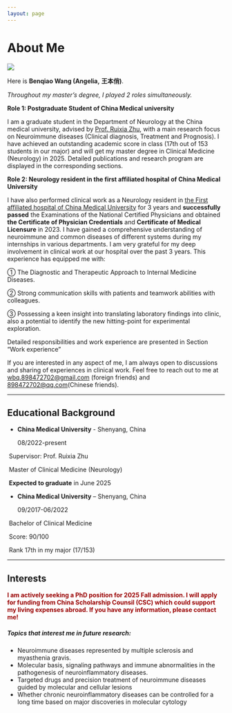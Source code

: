 ```yaml
---
layout: page
---
```


# About Me

<img src="https://dr-angelia.github.io/Benqiao Wang.jpg" class="floatpic">

 <br>

Here is **Benqiao Wang (Angelia,** **王本俏)**.<br>

*Throughout my master’s degree, I played 2 roles simultaneously.*<br>

**Role 1: Postgraduate Student of China Medical university** <br>

I am a graduate student in the Department of Neurology at the China medical university, advised by [Prof. Ruixia Zhu](https://orcid.org/0000-0002-2683-4674), with a main research focus on Neuroimmune diseases (Clinical diagnosis, Treatment and Prognosis). I have achieved an outstanding academic score in class (17th out of 153 students in our major) and will get my master degree in Clinical Medicine (Neurology) in 2025. Detailed publications and research program are displayed in the corresponding sections.<br>

**Role 2: Neurology resident in the first affiliated hospital of China Medical University**<br>

I have also performed clinical work as a Neurology resident in [the First affiliated hospital of China Medical University](https://www.cmu1h.com/home) for 3 years and **successfully passed** the Examinations of the National Certified Physicians and obtained **the Certificate of Physician Credentials** and **Certificate of Medical Licensure** in 2023. I have gained a comprehensive understanding of neuroimmune and common diseases of different systems during my internships in various departments. I am very grateful for my deep involvement in clinical work at our hospital over the past 3 years. This experience has equipped me with: 

① The Diagnostic and Therapeutic Approach to Internal Medicine Diseases.

② Strong communication skills with patients and teamwork abilities with colleagues.

③ Possessing a keen insight into translating laboratory findings into clinic, also a potential to identify the new hitting-point for experimental exploration.

Detailed responsibilities and work experience are presented in Section “Work experience”

If you are interested in any aspect of me, I am always open to discussions and sharing of experiences in clinical work. Feel free to reach out to me at wbq.898472702@gmail.com (foreign friends) and 898472702@qq.com(Chinese friends).

---

## Educational Background

- **China Medical University** - Shenyang, China 

  08/2022-present

​         Supervisor: Prof. Ruixia Zhu

​         Master of Clinical Medicine (Neurology)

​         **Expected to graduate** in June 2025

- **China Medical University** – Shenyang, China     

  09/2017-06/2022

​         Bachelor of Clinical Medicine

​         Score: 90/100

​         Rank 17th in my major (17/153)



---

## Interests

**<font color="#990000">I am actively seeking a PhD position for 2025 Fall admission. I will apply for funding from China Scholarship Counsil (CSC) which could support my living expenses abroad. If you have any information, please contact me!</font>**

##### ***Topics that interest me in future research:***

- Neuroimmune diseases represented by multiple sclerosis and myasthenia gravis.
- Molecular basis, signaling pathways and immune abnormalities in the pathogenesis of neuroinflammatory diseases.
- Targeted drugs and precision treatment of neuroimmune diseases guided by molecular and cellular lesions
- Whether chronic neuroinflammatory diseases can be controlled for a long time based on major discoveries in molecular cytology

<br>

